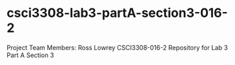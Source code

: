 # csci3308-lab3-partA-section3-016-2
Project Team Members:
Ross Lowrey
CSCI3308-016-2 Repository for Lab 3 Part A Section 3
